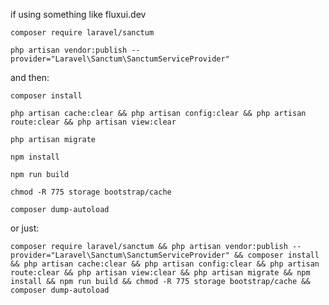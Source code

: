 
if using something like fluxui.dev
```
composer require laravel/sanctum
```
```
php artisan vendor:publish --provider="Laravel\Sanctum\SanctumServiceProvider"
```

and then:
```
composer install
```

```
php artisan cache:clear && php artisan config:clear && php artisan route:clear && php artisan view:clear
```

```
php artisan migrate
```

```
npm install
```

```
npm run build
```

```
chmod -R 775 storage bootstrap/cache
```

```
composer dump-autoload
```


or just:


```
composer require laravel/sanctum && php artisan vendor:publish --provider="Laravel\Sanctum\SanctumServiceProvider" && composer install && php artisan cache:clear && php artisan config:clear && php artisan route:clear && php artisan view:clear && php artisan migrate && npm install && npm run build && chmod -R 775 storage bootstrap/cache && composer dump-autoload
```
